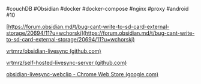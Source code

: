 #couchDB #Obsidian #docker #docker-compose #nginx #proxy #android #10

[https://forum.obsidian.md/t/bug-cant-write-to-sd-card-external-storage/20694/11?u=wchorski](https://forum.obsidian.md/t/bug-cant-write-to-sd-card-external-storage/20694/11?u=wchorski)

[vrtmrz/obsidian-livesync (github.com)](https://github.com/vrtmrz/obsidian-livesync)

[vrtmrz/self-hosted-livesync-server (github.com)](https://github.com/vrtmrz/self-hosted-livesync-server)

[obsidian-livesync-webclip - Chrome Web Store (google.com)](https://chrome.google.com/webstore/detail/obsidian-livesync-webclip/jfpaflmpckblieefkegjncjoceapakdf)

